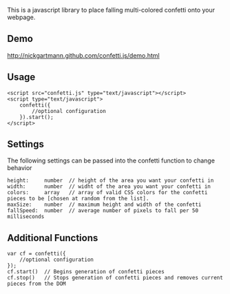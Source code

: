 This is a javascript library to place falling multi-colored confetti onto your webpage.

Demo
--
http://nickgartmann.github.com/confetti.js/demo.html

Usage
--
	<script src="confetti.js" type="text/javascript"></script>
	<script type="text/javascript">
		confetti({
			//optional configuration
		}).start();
	</script>

Settings
--
The following settings can be passed into the confetti function to change behavior

	height:		number	// height of the area you want your confetti in
	width:		number	// widht of the area you want your confetti in
	colors:		array	// array of valid CSS colors for the confetti pieces to be [chosen at random from the list].
	maxSize:	number	// maximum height and width of the confetti
	fallSpeed:	number	// average number of pixels to fall per 50 milliseconds

Additional Functions
--
	var cf = confetti({
		//optional configuration
	});
	cf.start()	// Begins generation of confetti pieces
	cf.stop()	// Stops generation of confetti pieces and removes current pieces from the DOM